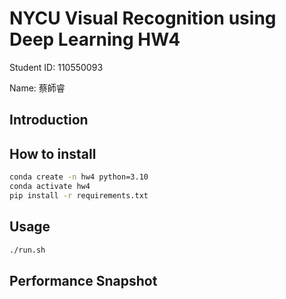 # NYCU Visual Recognition using Deep Learning HW4

Student ID: 110550093

Name: 蔡師睿

## Introduction


## How to install

```bash
conda create -n hw4 python=3.10
conda activate hw4
pip install -r requirements.txt
```

## Usage

```bash
./run.sh
```

## Performance Snapshot
